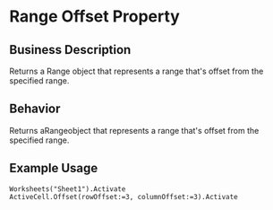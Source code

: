 # Range Offset Property

## Business Description
Returns a Range object that represents a range that's offset from the specified range.

## Behavior
Returns aRangeobject that represents a range that's offset from the specified range.

## Example Usage
```vba
Worksheets("Sheet1").Activate 
ActiveCell.Offset(rowOffset:=3, columnOffset:=3).Activate
```